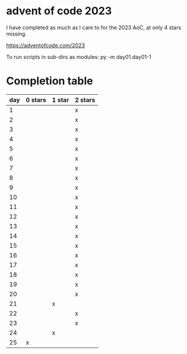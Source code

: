 # advent of code 2023

I have completed as much as I care to for the 2023 AoC, at only 4 stars missing.

https://adventofcode.com/2023

To run scripts in sub-dirs as modules:
py -m day01.day01-1

# Completion table

| day | 0 stars | 1 star | 2 stars |
| ------- | --- | --- | --- |
| 1 | | | x |
| 2 | | | x |
| 3 | | | x |
| 4 | | | x |
| 5 | | | x |
| 6 | | | x |
| 7 | | | x |
| 8 | | | x |
| 9 | | | x |
| 10 | | | x |
| 11 | | | x |
| 12 | | | x |
| 13 | | | x |
| 14 | | | x |
| 15 | | | x |
| 16 | | | x |
| 17 | | | x |
| 18 | | | x |
| 19 | | | x |
| 20 | | | x |
| 21 | | x | |
| 22 | | | x |
| 23 | | | x |
| 24 | | x | |
| 25 | x | | |